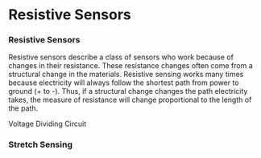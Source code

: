 # Resistive Sensors

### Resistive Sensors

Resistive sensors describe a class of sensors who work because of changes in their resistance. These resistance changes often come from a structural change in the materials. Resistive sensing works many times because  electricity will always follow the shortest path from power to ground \(+ to -\). Thus, if a structural change changes the path electricity takes, the measure of resistance will change proportional to the length of the path. 

Voltage Dividing Circuit

### Stretch Sensing

